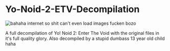 # Yo-Noid-2-ETV-Decompilation
![bahaha internet so shit can't even load images fucken bozo](https://static.tvtropes.org/pmwiki/pub/images/6gc_ew.png)

A full decompilation of Yo! Noid 2: Enter The Void with the original files in it's full quality glory. Also decompiled by a stupid dumbass 13 year old child haha
